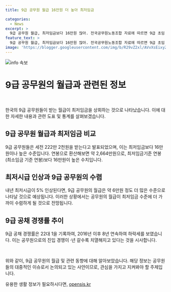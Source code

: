 ```yaml
---
title: 9급 공무원 월급 16만원 더 높아 최저임금

categories:
  - News
excerpt: >
  9급 공무원 월급, 최저임금보다 16만원 많아. 전국공무원노동조합 자료에 따르면 9급 초임 공무원은 세전 222만 2,000원 받아. 내년 최저시급 인상시 6만원 남짓 많을 것으로 전망됨. 9급 공채 경쟁률 22 대 1로 8년 연속 하락세. #9급공무원 #월급 #최저임금
feature_text: >
  9급 공무원 월급, 최저임금보다 16만원 많아. 전국공무원노동조합 자료에 따르면 9급 초임 공무원은 세전 222만 2,000원 받아. 내년 최저시급 인상시 6만원 남짓 많을 것으로 전망됨. 9급 공채 경쟁률 22 대 1로 8년 연속 하락세. #9급공무원 #월급 #최저임금
image: 'https://blogger.googleusercontent.com/img/b/R29vZ2xl/AVvXsEixyZcFfHzMRdzZMjFBmAUKJYCLCGyLL1o632UiGVXcaFdKo_bkvkuCioo0uUKlGfBVcT3P84aROyZIXSBEx3Aw5nCQ3pTgDom1WDC4m8eifvWiAmWEEVb4x6G_l8C0QH225ldMjyaFvpxGEBGNO37VmDTDMHGhJPq73UglMfDca1-0aw/s1600/blogspot.png'
---
```


<p><img src="https://blogger.googleusercontent.com/img/b/R29vZ2xl/AVvXsEixyZcFfHzMRdzZMjFBmAUKJYCLCGyLL1o632UiGVXcaFdKo_bkvkuCioo0uUKlGfBVcT3P84aROyZIXSBEx3Aw5nCQ3pTgDom1WDC4m8eifvWiAmWEEVb4x6G_l8C0QH225ldMjyaFvpxGEBGNO37VmDTDMHGhJPq73UglMfDca1-0aw/s1600/blogspot.png" alt="info 속보" /></p>

<h1>9급 공무원의 월급과 관련된 정보</h1>

<p data-ke-size="size16">&nbsp;</p>

<p>한국의 9급 공무원들이 받는 월급이 최저임금을 상회하는 것으로 나타났습니다. 이에 대한 자세한 내용과 관련 도표 및 통계를 살펴보겠습니다.</p>

<h2 data-ke-size="size26">9급 공무원 월급과 최저임금 비교</h2>

<p>9급 공무원들은 세전 222만 2천원을 받는다고 발표되었으며, 이는 최저임금보다 16만원이나 높은 수준입니다. 연봉으로 환산해보면 약 2,664만원으로, 최저임금기준 연봉(최소임금 기준 연봉)보다 16만원이 높은 수치입니다.</p>

<h2 data-ke-size="size26">최저시급 인상과 9급 공무원의 수렴</h2>

<p>내년 최저시급이 5% 인상된다면, 9급 공무원의 월급은 약 6만원 정도 더 많은 수준으로 나타날 것으로 예상됩니다. 이러한 상황에서는 공무원의 월급이 최저임금 수준에 더 가까이 수렴하게 될 것으로 전망됩니다.</p>

<h2 data-ke-size="size26">9급 공채 경쟁률 추이</h2>

<p>9급 공채 경쟁률은 22대 1을 기록하여, 2016년 이후 8년 연속하여 하락세를 보였습니다. 이는 공무원으로의 진입 경쟁이 년〮 갈수록 치열해지고 있다는 것을 시사합니다.</p>

<p data-ke-size="size16">&nbsp;</p>

<p>위와 같이, 9급 공무원의 월급 및 관련 동향에 대해 알아보았습니다. 해당 정보는 공무원들의 대중적인 이슈로서 논의되고 있는 사안이므로, 관심을 가지고 지켜봐야 할 주제입니다.</p>
유용한 생활 정보가 필요하시다면, <a href="https://opensis.kr" rel="dofollow">opensis.kr</a>


